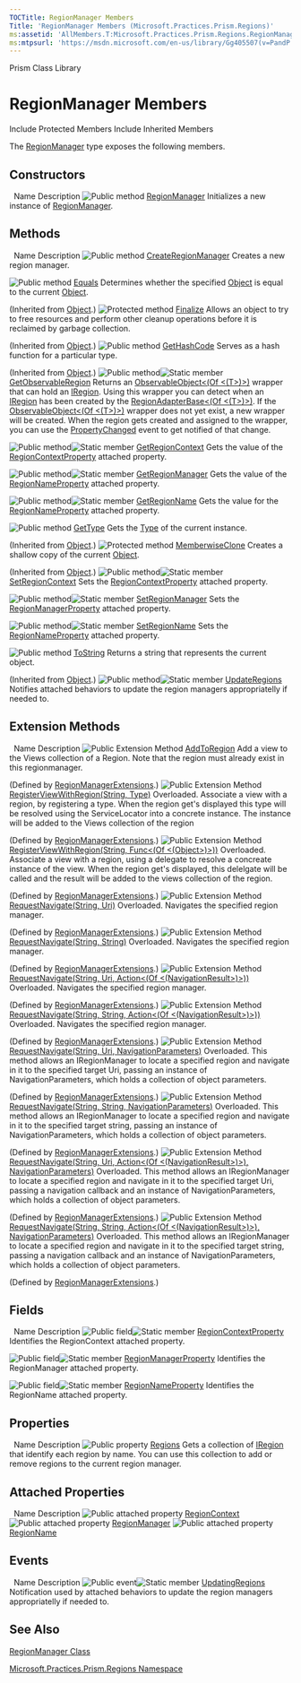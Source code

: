 ```yaml
---
TOCTitle: RegionManager Members
Title: 'RegionManager Members (Microsoft.Practices.Prism.Regions)'
ms:assetid: 'AllMembers.T:Microsoft.Practices.Prism.Regions.RegionManager'
ms:mtpsurl: 'https://msdn.microsoft.com/en-us/library/Gg405507(v=PandP.50)'
---
```


Prism Class Library

RegionManager Members
=====================

Include Protected Members
Include Inherited Members

The [RegionManager](https://msdn.microsoft.com/t:microsoft.practices.prism.regions.regionmanager) type exposes the following members.

Constructors
------------

<span id="constructorTableToggle"></span>
 
Name
Description
![](https://msdn.microsoft.com/en-us/Gg405507.pubmethod(en-us,PandP.50).gif "Public method")
[RegionManager](https://msdn.microsoft.com/m:microsoft.practices.prism.regions.regionmanager.)
Initializes a new instance of [RegionManager](https://msdn.microsoft.com/t:microsoft.practices.prism.regions.regionmanager).

Methods
-------

<span id="methodTableToggle"></span>
 
Name
Description
![](https://msdn.microsoft.com/en-us/Gg405507.pubmethod(en-us,PandP.50).gif "Public method")
[CreateRegionManager](https://msdn.microsoft.com/m:microsoft.practices.prism.regions.regionmanager.createregionmanager)
Creates a new region manager.

![](https://msdn.microsoft.com/en-us/Gg405507.pubmethod(en-us,PandP.50).gif "Public method")
[Equals](http://msdn2.microsoft.com/en-us/library/bsc2ak47)
Determines whether the specified [Object](http://msdn2.microsoft.com/en-us/library/e5kfa45b) is equal to the current [Object](http://msdn2.microsoft.com/en-us/library/e5kfa45b).

(Inherited from [Object](http://msdn2.microsoft.com/en-us/library/e5kfa45b).)
![](https://msdn.microsoft.com/en-us/Gg405507.protmethod(en-us,PandP.50).gif "Protected method")
[Finalize](http://msdn2.microsoft.com/en-us/library/4k87zsw7)
Allows an object to try to free resources and perform other cleanup operations before it is reclaimed by garbage collection.

(Inherited from [Object](http://msdn2.microsoft.com/en-us/library/e5kfa45b).)
![](https://msdn.microsoft.com/en-us/Gg405507.pubmethod(en-us,PandP.50).gif "Public method")
[GetHashCode](http://msdn2.microsoft.com/en-us/library/zdee4b3y)
Serves as a hash function for a particular type.

(Inherited from [Object](http://msdn2.microsoft.com/en-us/library/e5kfa45b).)
![](https://msdn.microsoft.com/en-us/Gg405507.pubmethod(en-us,PandP.50).gif "Public method")![](https://msdn.microsoft.com/en-us/Gg405507.static(en-us,PandP.50).gif "Static member")
[GetObservableRegion](https://msdn.microsoft.com/m:microsoft.practices.prism.regions.regionmanager.getobservableregion(system.windows.dependencyobject))
Returns an [ObservableObject&lt;(Of &lt;(T&gt;)&gt;)](https://msdn.microsoft.com/t:microsoft.practices.prism.observableobject%601) wrapper that can hold an [IRegion](https://msdn.microsoft.com/t:microsoft.practices.prism.regions.iregion). Using this wrapper you can detect when an [IRegion](https://msdn.microsoft.com/t:microsoft.practices.prism.regions.iregion) has been created by the [RegionAdapterBase&lt;(Of &lt;(T&gt;)&gt;)](https://msdn.microsoft.com/t:microsoft.practices.prism.regions.regionadapterbase%601). If the [ObservableObject&lt;(Of &lt;(T&gt;)&gt;)](https://msdn.microsoft.com/t:microsoft.practices.prism.observableobject%601) wrapper does not yet exist, a new wrapper will be created. When the region gets created and assigned to the wrapper, you can use the [PropertyChanged](https://msdn.microsoft.com/e:microsoft.practices.prism.observableobject%601.propertychanged) event to get notified of that change.

![](https://msdn.microsoft.com/en-us/Gg405507.pubmethod(en-us,PandP.50).gif "Public method")![](https://msdn.microsoft.com/en-us/Gg405507.static(en-us,PandP.50).gif "Static member")
[GetRegionContext](https://msdn.microsoft.com/m:microsoft.practices.prism.regions.regionmanager.getregioncontext(system.windows.dependencyobject))
Gets the value of the [RegionContextProperty](https://msdn.microsoft.com/f:microsoft.practices.prism.regions.regionmanager.regioncontextproperty) attached property.

![](https://msdn.microsoft.com/en-us/Gg405507.pubmethod(en-us,PandP.50).gif "Public method")![](https://msdn.microsoft.com/en-us/Gg405507.static(en-us,PandP.50).gif "Static member")
[GetRegionManager](https://msdn.microsoft.com/m:microsoft.practices.prism.regions.regionmanager.getregionmanager(system.windows.dependencyobject))
Gets the value of the [RegionNameProperty](https://msdn.microsoft.com/f:microsoft.practices.prism.regions.regionmanager.regionnameproperty) attached property.

![](https://msdn.microsoft.com/en-us/Gg405507.pubmethod(en-us,PandP.50).gif "Public method")![](https://msdn.microsoft.com/en-us/Gg405507.static(en-us,PandP.50).gif "Static member")
[GetRegionName](https://msdn.microsoft.com/m:microsoft.practices.prism.regions.regionmanager.getregionname(system.windows.dependencyobject))
Gets the value for the [RegionNameProperty](https://msdn.microsoft.com/f:microsoft.practices.prism.regions.regionmanager.regionnameproperty) attached property.

![](https://msdn.microsoft.com/en-us/Gg405507.pubmethod(en-us,PandP.50).gif "Public method")
[GetType](http://msdn2.microsoft.com/en-us/library/dfwy45w9)
Gets the [Type](http://msdn2.microsoft.com/en-us/library/42892f65) of the current instance.

(Inherited from [Object](http://msdn2.microsoft.com/en-us/library/e5kfa45b).)
![](https://msdn.microsoft.com/en-us/Gg405507.protmethod(en-us,PandP.50).gif "Protected method")
[MemberwiseClone](http://msdn2.microsoft.com/en-us/library/57ctke0a)
Creates a shallow copy of the current [Object](http://msdn2.microsoft.com/en-us/library/e5kfa45b).

(Inherited from [Object](http://msdn2.microsoft.com/en-us/library/e5kfa45b).)
![](https://msdn.microsoft.com/en-us/Gg405507.pubmethod(en-us,PandP.50).gif "Public method")![](https://msdn.microsoft.com/en-us/Gg405507.static(en-us,PandP.50).gif "Static member")
[SetRegionContext](https://msdn.microsoft.com/m:microsoft.practices.prism.regions.regionmanager.setregioncontext(system.windows.dependencyobject%2csystem.object))
Sets the [RegionContextProperty](https://msdn.microsoft.com/f:microsoft.practices.prism.regions.regionmanager.regioncontextproperty) attached property.

![](https://msdn.microsoft.com/en-us/Gg405507.pubmethod(en-us,PandP.50).gif "Public method")![](https://msdn.microsoft.com/en-us/Gg405507.static(en-us,PandP.50).gif "Static member")
[SetRegionManager](https://msdn.microsoft.com/m:microsoft.practices.prism.regions.regionmanager.setregionmanager(system.windows.dependencyobject%2cmicrosoft.practices.prism.regions.iregionmanager))
Sets the [RegionManagerProperty](https://msdn.microsoft.com/f:microsoft.practices.prism.regions.regionmanager.regionmanagerproperty) attached property.

![](https://msdn.microsoft.com/en-us/Gg405507.pubmethod(en-us,PandP.50).gif "Public method")![](https://msdn.microsoft.com/en-us/Gg405507.static(en-us,PandP.50).gif "Static member")
[SetRegionName](https://msdn.microsoft.com/m:microsoft.practices.prism.regions.regionmanager.setregionname(system.windows.dependencyobject%2csystem.string))
Sets the [RegionNameProperty](https://msdn.microsoft.com/f:microsoft.practices.prism.regions.regionmanager.regionnameproperty) attached property.

![](https://msdn.microsoft.com/en-us/Gg405507.pubmethod(en-us,PandP.50).gif "Public method")
[ToString](http://msdn2.microsoft.com/en-us/library/7bxwbwt2)
Returns a string that represents the current object.

(Inherited from [Object](http://msdn2.microsoft.com/en-us/library/e5kfa45b).)
![](https://msdn.microsoft.com/en-us/Gg405507.pubmethod(en-us,PandP.50).gif "Public method")![](https://msdn.microsoft.com/en-us/Gg405507.static(en-us,PandP.50).gif "Static member")
[UpdateRegions](https://msdn.microsoft.com/m:microsoft.practices.prism.regions.regionmanager.updateregions)
Notifies attached behaviors to update the region managers appropriatelly if needed to.

Extension Methods
-----------------

<span id="extensionMethodTableToggle"></span>
 
Name
Description
![](https://msdn.microsoft.com/en-us/Gg405507.pubextension(en-us,PandP.50).gif "Public Extension Method")
[AddToRegion](https://msdn.microsoft.com/m:microsoft.practices.prism.regions.regionmanagerextensions.addtoregion(microsoft.practices.prism.regions.iregionmanager%2csystem.string%2csystem.object))
Add a view to the Views collection of a Region. Note that the region must already exist in this regionmanager.

(Defined by [RegionManagerExtensions](https://msdn.microsoft.com/t:microsoft.practices.prism.regions.regionmanagerextensions).)
![](https://msdn.microsoft.com/en-us/Gg405507.pubextension(en-us,PandP.50).gif "Public Extension Method")
[RegisterViewWithRegion(String, Type)](https://msdn.microsoft.com/m:microsoft.practices.prism.regions.regionmanagerextensions.registerviewwithregion(microsoft.practices.prism.regions.iregionmanager%2csystem.string%2csystem.type))
Overloaded.
Associate a view with a region, by registering a type. When the region get's displayed this type will be resolved using the ServiceLocator into a concrete instance. The instance will be added to the Views collection of the region

(Defined by [RegionManagerExtensions](https://msdn.microsoft.com/t:microsoft.practices.prism.regions.regionmanagerextensions).)
![](https://msdn.microsoft.com/en-us/Gg405507.pubextension(en-us,PandP.50).gif "Public Extension Method")
[RegisterViewWithRegion(String, Func&lt;(Of &lt;(Object&gt;)&gt;))](https://msdn.microsoft.com/m:microsoft.practices.prism.regions.regionmanagerextensions.registerviewwithregion(microsoft.practices.prism.regions.iregionmanager%2csystem.string%2csystem.func%7bsystem.object%7d))
Overloaded.
Associate a view with a region, using a delegate to resolve a concreate instance of the view. When the region get's displayed, this delelgate will be called and the result will be added to the views collection of the region.

(Defined by [RegionManagerExtensions](https://msdn.microsoft.com/t:microsoft.practices.prism.regions.regionmanagerextensions).)
![](https://msdn.microsoft.com/en-us/Gg405507.pubextension(en-us,PandP.50).gif "Public Extension Method")
[RequestNavigate(String, Uri)](https://msdn.microsoft.com/m:microsoft.practices.prism.regions.regionmanagerextensions.requestnavigate(microsoft.practices.prism.regions.iregionmanager%2csystem.string%2csystem.uri))
Overloaded.
Navigates the specified region manager.

(Defined by [RegionManagerExtensions](https://msdn.microsoft.com/t:microsoft.practices.prism.regions.regionmanagerextensions).)
![](https://msdn.microsoft.com/en-us/Gg405507.pubextension(en-us,PandP.50).gif "Public Extension Method")
[RequestNavigate(String, String)](https://msdn.microsoft.com/m:microsoft.practices.prism.regions.regionmanagerextensions.requestnavigate(microsoft.practices.prism.regions.iregionmanager%2csystem.string%2csystem.string))
Overloaded.
Navigates the specified region manager.

(Defined by [RegionManagerExtensions](https://msdn.microsoft.com/t:microsoft.practices.prism.regions.regionmanagerextensions).)
![](https://msdn.microsoft.com/en-us/Gg405507.pubextension(en-us,PandP.50).gif "Public Extension Method")
[RequestNavigate(String, Uri, Action&lt;(Of &lt;(NavigationResult&gt;)&gt;))](https://msdn.microsoft.com/m:microsoft.practices.prism.regions.regionmanagerextensions.requestnavigate(microsoft.practices.prism.regions.iregionmanager%2csystem.string%2csystem.uri%2csystem.action%7bmicrosoft.practices.prism.regions.navigationresult%7d))
Overloaded.
Navigates the specified region manager.

(Defined by [RegionManagerExtensions](https://msdn.microsoft.com/t:microsoft.practices.prism.regions.regionmanagerextensions).)
![](https://msdn.microsoft.com/en-us/Gg405507.pubextension(en-us,PandP.50).gif "Public Extension Method")
[RequestNavigate(String, String, Action&lt;(Of &lt;(NavigationResult&gt;)&gt;))](https://msdn.microsoft.com/m:microsoft.practices.prism.regions.regionmanagerextensions.requestnavigate(microsoft.practices.prism.regions.iregionmanager%2csystem.string%2csystem.string%2csystem.action%7bmicrosoft.practices.prism.regions.navigationresult%7d))
Overloaded.
Navigates the specified region manager.

(Defined by [RegionManagerExtensions](https://msdn.microsoft.com/t:microsoft.practices.prism.regions.regionmanagerextensions).)
![](https://msdn.microsoft.com/en-us/Gg405507.pubextension(en-us,PandP.50).gif "Public Extension Method")
[RequestNavigate(String, Uri, NavigationParameters)](https://msdn.microsoft.com/m:microsoft.practices.prism.regions.regionmanagerextensions.requestnavigate(microsoft.practices.prism.regions.iregionmanager%2csystem.string%2csystem.uri%2cmicrosoft.practices.prism.regions.navigationparameters))
Overloaded.
This method allows an IRegionManager to locate a specified region and navigate in it to the specified target Uri, passing an instance of NavigationParameters, which holds a collection of object parameters.

(Defined by [RegionManagerExtensions](https://msdn.microsoft.com/t:microsoft.practices.prism.regions.regionmanagerextensions).)
![](https://msdn.microsoft.com/en-us/Gg405507.pubextension(en-us,PandP.50).gif "Public Extension Method")
[RequestNavigate(String, String, NavigationParameters)](https://msdn.microsoft.com/m:microsoft.practices.prism.regions.regionmanagerextensions.requestnavigate(microsoft.practices.prism.regions.iregionmanager%2csystem.string%2csystem.string%2cmicrosoft.practices.prism.regions.navigationparameters))
Overloaded.
This method allows an IRegionManager to locate a specified region and navigate in it to the specified target string, passing an instance of NavigationParameters, which holds a collection of object parameters.

(Defined by [RegionManagerExtensions](https://msdn.microsoft.com/t:microsoft.practices.prism.regions.regionmanagerextensions).)
![](https://msdn.microsoft.com/en-us/Gg405507.pubextension(en-us,PandP.50).gif "Public Extension Method")
[RequestNavigate(String, Uri, Action&lt;(Of &lt;(NavigationResult&gt;)&gt;), NavigationParameters)](https://msdn.microsoft.com/m:microsoft.practices.prism.regions.regionmanagerextensions.requestnavigate(microsoft.practices.prism.regions.iregionmanager%2csystem.string%2csystem.uri%2csystem.action%7bmicrosoft.practices.prism.regions.navigationresult%7d%2cmicrosoft.practices.prism.regions.navigationparameters))
Overloaded.
This method allows an IRegionManager to locate a specified region and navigate in it to the specified target Uri, passing a navigation callback and an instance of NavigationParameters, which holds a collection of object parameters.

(Defined by [RegionManagerExtensions](https://msdn.microsoft.com/t:microsoft.practices.prism.regions.regionmanagerextensions).)
![](https://msdn.microsoft.com/en-us/Gg405507.pubextension(en-us,PandP.50).gif "Public Extension Method")
[RequestNavigate(String, String, Action&lt;(Of &lt;(NavigationResult&gt;)&gt;), NavigationParameters)](https://msdn.microsoft.com/m:microsoft.practices.prism.regions.regionmanagerextensions.requestnavigate(microsoft.practices.prism.regions.iregionmanager%2csystem.string%2csystem.string%2csystem.action%7bmicrosoft.practices.prism.regions.navigationresult%7d%2cmicrosoft.practices.prism.regions.navigationparameters))
Overloaded.
This method allows an IRegionManager to locate a specified region and navigate in it to the specified target string, passing a navigation callback and an instance of NavigationParameters, which holds a collection of object parameters.

(Defined by [RegionManagerExtensions](https://msdn.microsoft.com/t:microsoft.practices.prism.regions.regionmanagerextensions).)

Fields
------

<span id="fieldTableToggle"></span>
 
Name
Description
![](https://msdn.microsoft.com/en-us/Gg405507.pubfield(en-us,PandP.50).gif "Public field")![](https://msdn.microsoft.com/en-us/Gg405507.static(en-us,PandP.50).gif "Static member")
[RegionContextProperty](https://msdn.microsoft.com/f:microsoft.practices.prism.regions.regionmanager.regioncontextproperty)
Identifies the RegionContext attached property.

![](https://msdn.microsoft.com/en-us/Gg405507.pubfield(en-us,PandP.50).gif "Public field")![](https://msdn.microsoft.com/en-us/Gg405507.static(en-us,PandP.50).gif "Static member")
[RegionManagerProperty](https://msdn.microsoft.com/f:microsoft.practices.prism.regions.regionmanager.regionmanagerproperty)
Identifies the RegionManager attached property.

![](https://msdn.microsoft.com/en-us/Gg405507.pubfield(en-us,PandP.50).gif "Public field")![](https://msdn.microsoft.com/en-us/Gg405507.static(en-us,PandP.50).gif "Static member")
[RegionNameProperty](https://msdn.microsoft.com/f:microsoft.practices.prism.regions.regionmanager.regionnameproperty)
Identifies the RegionName attached property.

Properties
----------

<span id="propertyTableToggle"></span>
 
Name
Description
![](https://msdn.microsoft.com/en-us/Gg405507.pubproperty(en-us,PandP.50).gif "Public property")
[Regions](https://msdn.microsoft.com/p:microsoft.practices.prism.regions.regionmanager.regions)
Gets a collection of [IRegion](https://msdn.microsoft.com/t:microsoft.practices.prism.regions.iregion) that identify each region by name. You can use this collection to add or remove regions to the current region manager.

Attached Properties
-------------------

<span id="attachedPropertyTableToggle"></span>
 
Name
Description
![](https://msdn.microsoft.com/en-us/Gg405507.pubproperty(en-us,PandP.50).gif "Public attached property")
[RegionContext](https://msdn.microsoft.com/p:microsoft.practices.prism.regions.regionmanager.regioncontext)
![](https://msdn.microsoft.com/en-us/Gg405507.pubproperty(en-us,PandP.50).gif "Public attached property")
[RegionManager](https://msdn.microsoft.com/p:microsoft.practices.prism.regions.regionmanager.regionmanager)
![](https://msdn.microsoft.com/en-us/Gg405507.pubproperty(en-us,PandP.50).gif "Public attached property")
[RegionName](https://msdn.microsoft.com/p:microsoft.practices.prism.regions.regionmanager.regionname)

Events
------

<span id="eventTableToggle"></span>
 
Name
Description
![](https://msdn.microsoft.com/en-us/Gg405507.pubevent(en-us,PandP.50).gif "Public event")![](https://msdn.microsoft.com/en-us/Gg405507.static(en-us,PandP.50).gif "Static member")
[UpdatingRegions](https://msdn.microsoft.com/e:microsoft.practices.prism.regions.regionmanager.updatingregions)
Notification used by attached behaviors to update the region managers appropriatelly if needed to.

See Also
--------

<span id="seeAlsoToggle"></span>
[RegionManager Class](https://msdn.microsoft.com/t:microsoft.practices.prism.regions.regionmanager)

[Microsoft.Practices.Prism.Regions Namespace](https://msdn.microsoft.com/n:microsoft.practices.prism.regions)

